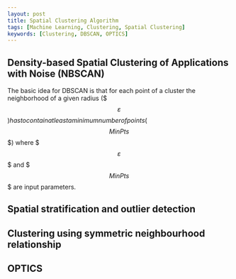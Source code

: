 ```yaml
---
layout: post
title: Spatial Clustering Algorithm
tags: [Machine Learning, Clustering, Spatial Clustering]
keywords: [Clustering, DBSCAN, OPTICS]
---
```


Density-based Spatial Clustering of Applications with Noise (NBSCAN)
-------------------------------------------------------------

The basic idea for DBSCAN is that for each point of  a cluster the neighborhood of a given radius ($$$\varepsilon$$$) has to contain at least a minimum number of points ($$$MinPts$$$) where $$$\varepsilon$$$ and $$$MinPts$$$ are input parameters.


Spatial stratification and outlier detection
--------------------------------------------

Clustering using symmetric neighbourhood relationship
------------------------------------------------------

OPTICS
------